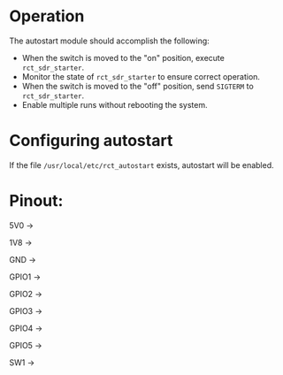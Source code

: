 # Operation

The autostart module should accomplish the following:
* When the switch is moved to the "on" position, execute `rct_sdr_starter`.
* Monitor the state of `rct_sdr_starter` to ensure correct operation.
* When the switch is moved to the "off" position, send `SIGTERM` to `rct_sdr_starter`.
* Enable multiple runs without rebooting the system.

# Configuring autostart

If the file `/usr/local/etc/rct_autostart` exists, autostart will be enabled.

# Pinout:
5V0 -> 

1V8 ->

GND ->

GPIO1 ->

GPIO2 ->

GPIO3 ->

GPIO4 ->

GPIO5 ->

SW1 ->